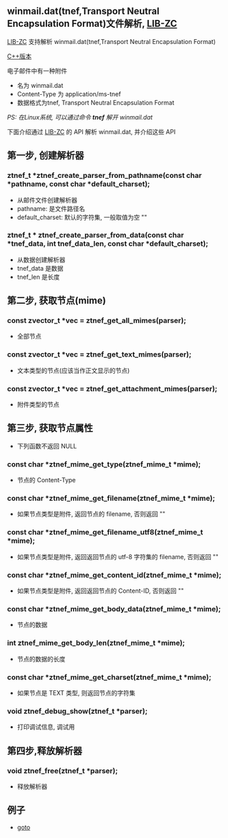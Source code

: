 
## winmail.dat(tnef,Transport Neutral Encapsulation Format)文件解析, [LIB-ZC](./README.md)

[LIB-ZC](./README.md) 支持解析 winmail.dat(tnef,Transport Neutral Encapsulation Format)

[C++版本](./tnef_cpp.md)

电子邮件中有一种附件

* 名为 winmail.dat
* Content-Type 为 application/ms-tnef
* 数据格式为tnef, Transport Neutral Encapsulation Format

_PS: 在Linux系统, 可以通过命令 **tnef** 解开 winmail.dat_


下面介绍通过 [LIB-ZC](./README.md) 的 API 解析 winmail.dat, 并介绍这些 API

## 第一步, 创建解析器

### ztnef_t *ztnef_create_parser_from_pathname(const char *pathname, const char *default_charset);

* 从邮件文件创建解析器
* pathname: 是文件路径名
* default_charset: 默认的字符集, 一般取值为空 ""

### ztnef_t * ztnef_create_parser_from_data(const char *tnef_data, int tnef_data_len, const char *default_charset);

* 从数据创建解析器
* tnef_data 是数据
* tnef_len 是长度

## 第二步, 获取节点(mime)

### const zvector_t *vec = ztnef_get_all_mimes(parser);

* 全部节点

### const zvector_t *vec = ztnef_get_text_mimes(parser);

* 文本类型的节点(应该当作正文显示的节点)

### const zvector_t *vec = ztnef_get_attachment_mimes(parser);

* 附件类型的节点

## 第三步, 获取节点属性

* 下列函数不返回 NULL

### const char *ztnef_mime_get_type(ztnef_mime_t *mime);

* 节点的 Content-Type

### const char *ztnef_mime_get_filename(ztnef_mime_t *mime);

* 如果节点类型是附件, 返回节点的 filename, 否则返回 ""

### const char *ztnef_mime_get_filename_utf8(ztnef_mime_t *mime);

* 如果节点类型是附件, 返回返回节点的 utf-8 字符集的 filename, 否则返回 ""

### const char *ztnef_mime_get_content_id(ztnef_mime_t *mime);

* 如果节点类型是附件, 返回返回节点的 Content-ID, 否则返回 ""

### const char *ztnef_mime_get_body_data(ztnef_mime_t *mime);

* 节点的数据

### int ztnef_mime_get_body_len(ztnef_mime_t *mime);

* 节点的数据的长度

### const char *ztnef_mime_get_charset(ztnef_mime_t *mime);

* 如果节点是 TEXT 类型, 则返回节点的字符集 

### void ztnef_debug_show(ztnef_t *parser);

* 打印调试信息, 调试用

## 第四步,释放解析器

### void ztnef_free(ztnef_t *parser);

* 释放解析器

## 例子

* [goto](../sample/mime/tnef_parser.c)

